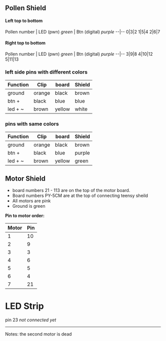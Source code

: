 ## Pollen Shield

#### Left top to bottom
Pollen number | LED (pwn) _green_  | Btn (digital) _purple_
--|--
0|3|2
1|5|4
2|6|7

#### Right top to bottom
Pollen number | LED (pwn) _green_  | Btn (digital) _purple_
--|--
3|9|8
4|10|12
5|11|13




### left side pins with different colors

Function | Clip  | board   | Shield
--|---|-- | --|
ground | orange  | black  | brown
btn + |  black |  blue | blue
led + ~ | brown | yellow  |  white
### pins with same colors
Function | Clip  | board   | Shield
--|---|-- | --|
ground | orange  | black  | brown
btn +|  black |  blue | purple
led + ~ | brown | yellow  |  green

## Motor Shield

- board numbers 21 - 113 are on the top of the motor board.
- Board numbers PY-5CM are at the top of connecting teensy sheild
- All motors are pink
- Ground is green

**Pin to motor order:**

Motor | Pin
--|---|
1 | 10
2 | 9
3 | 3
4 | 6
5 | 5
6 | 4
7 | 21

# LED Strip
pin 23
*not connected yet*


-----

Notes:
the second motor is dead 
